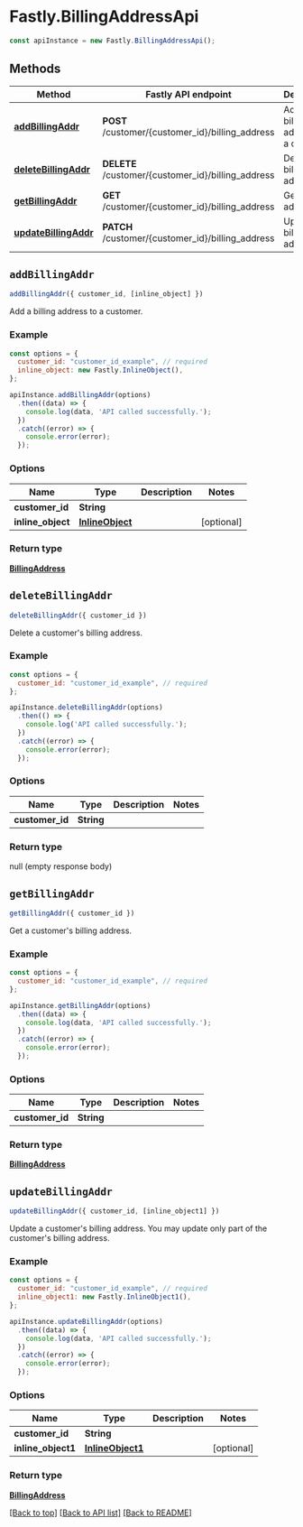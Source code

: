 # Fastly.BillingAddressApi


```javascript
const apiInstance = new Fastly.BillingAddressApi();
```
## Methods

Method | Fastly API endpoint | Description
------------- | ------------- | -------------
[**addBillingAddr**](BillingAddressApi.md#addBillingAddr) | **POST** /customer/{customer_id}/billing_address | Add a billing address to a customer
[**deleteBillingAddr**](BillingAddressApi.md#deleteBillingAddr) | **DELETE** /customer/{customer_id}/billing_address | Delete a billing address
[**getBillingAddr**](BillingAddressApi.md#getBillingAddr) | **GET** /customer/{customer_id}/billing_address | Get a billing address
[**updateBillingAddr**](BillingAddressApi.md#updateBillingAddr) | **PATCH** /customer/{customer_id}/billing_address | Update a billing address



## `addBillingAddr`

```javascript
addBillingAddr({ customer_id, [inline_object] })
```

Add a billing address to a customer.

### Example

```javascript
const options = {
  customer_id: "customer_id_example", // required
  inline_object: new Fastly.InlineObject(),
};

apiInstance.addBillingAddr(options)
  .then((data) => {
    console.log(data, 'API called successfully.');
  })
  .catch((error) => {
    console.error(error);
  });
```

### Options

Name | Type | Description  | Notes
------------- | ------------- | ------------- | -------------
**customer_id** | **String** |  |
**inline_object** | [**InlineObject**](../Model/InlineObject.md) |  | [optional]

### Return type

[**BillingAddress**](BillingAddress.md)


## `deleteBillingAddr`

```javascript
deleteBillingAddr({ customer_id })
```

Delete a customer's billing address.

### Example

```javascript
const options = {
  customer_id: "customer_id_example", // required
};

apiInstance.deleteBillingAddr(options)
  .then(() => {
    console.log('API called successfully.');
  })
  .catch((error) => {
    console.error(error);
  });
```

### Options

Name | Type | Description  | Notes
------------- | ------------- | ------------- | -------------
**customer_id** | **String** |  |

### Return type

null (empty response body)


## `getBillingAddr`

```javascript
getBillingAddr({ customer_id })
```

Get a customer's billing address.

### Example

```javascript
const options = {
  customer_id: "customer_id_example", // required
};

apiInstance.getBillingAddr(options)
  .then((data) => {
    console.log(data, 'API called successfully.');
  })
  .catch((error) => {
    console.error(error);
  });
```

### Options

Name | Type | Description  | Notes
------------- | ------------- | ------------- | -------------
**customer_id** | **String** |  |

### Return type

[**BillingAddress**](BillingAddress.md)


## `updateBillingAddr`

```javascript
updateBillingAddr({ customer_id, [inline_object1] })
```

Update a customer's billing address. You may update only part of the customer's billing address.

### Example

```javascript
const options = {
  customer_id: "customer_id_example", // required
  inline_object1: new Fastly.InlineObject1(),
};

apiInstance.updateBillingAddr(options)
  .then((data) => {
    console.log(data, 'API called successfully.');
  })
  .catch((error) => {
    console.error(error);
  });
```

### Options

Name | Type | Description  | Notes
------------- | ------------- | ------------- | -------------
**customer_id** | **String** |  |
**inline_object1** | [**InlineObject1**](../Model/InlineObject1.md) |  | [optional]

### Return type

[**BillingAddress**](BillingAddress.md)


[[Back to top]](#) [[Back to API list]](../../README.md#endpoints)
[[Back to README]](../../README.md)
